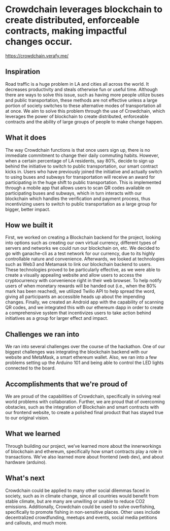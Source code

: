 # Crowdchain leverages blockchain to create distributed, enforceable contracts, making impactful changes occur.

https://crowdchain.verafy.me/

## Inspiration

Road traffic is a huge problem in LA and cities all across the world. It decreases productivity and steals otherwise fun or useful time. Although there are ways to solve this issue, such as having more people utilize buses and public transportation, these methods are not effective unless a large portion of society switches to these alternative modes of transportation all at once. We aim to solve this problem through the use of Crowdchain, which leverages the power of blockchain to create distributed, enforceable contracts and the ability of large groups of people to make change happen.

## What it does
 
The way Crowdchain functions is that once users sign up, there is no immediate commitment to change their daily commuting habits. However, when a certain percentage of LA residents, say 80%, decide to sign up behind the initiative to switch to public transportation, our smart contract kicks in. Users who have previously joined the initiative and actually switch to using buses and subways for transportation will receive an award for participating in the huge shift to public transportation. This is implemented through a mobile app that allows users to scan QR codes available on participating buses and subways, which in turn interacts with our blockchain which handles the verification and payment process, thus incentivizing users to switch to public transportation as a large group for bigger, better impact.


## How we built it

First, we worked on creating a Blockchain backend for the project, looking into options such as creating our own virtual currency, different types of servers and networks we could run our blockchain on, etc. We decided to go with ganache-cli as a test network for our currency, due to its highly controllable nature and convenience. Afterwards, we looked at technologies such as Web3 and Metamask to link our blockchain backend to users. These technologies proved to be particularly effective, as we were able to create a visually appealing website and allow users to access the cryptocurrency with convenience right in their web browser. To help notify users of when monetary rewards will be handed out (i.e., when the 80% mark has been reached), we utilized Twilio API to help spread the word, giving all participants an accessible heads up about the impending changes. Finally, we created an Android app with the capability of scanning QR codes, and we integrated this with our ethereum dapp in order to create a comprehensive system that incentivizes users to take action behind initiatives as a group for larger effect and impact.

## Challenges we ran into
We ran into several challenges over the course of the hackathon. One of our biggest challenges was integrating the blockchain backend with our website and MetaMask, a smart ethereum wallet. Also, we ran into a few problems setting up the Arduino 101 and being able to control the LED lights connected to the board. 

## Accomplishments that we're proud of
We are proud of the capabilities of Crowdchain, specifically in solving real world problems with collaboration. Further, we are proud that of overcoming obstacles, such as the integration of Blockchain and smart contracts with our frontend website, to create a polished final product that has stayed true to our original vision. 

## What we learned
Through building our project, we’ve learned more about the innerworkings of blockchain and ethereum, specifically how smart contracts play a role in transactions. We’ve also learned more about frontend (web dev), and about hardware (arduino). 
 
## What's next
Crowdchain could be applied to many other social dilemmas faced in society, such as in climate change, since all countries would benefit from stable climate, but are many are unwilling or unable to reduce CO2 emissions. Additionally, Crowdchain could be used to solve overfishing, specifically to promote fishing in non-sensitive places. Other uses include decentralized crowdfunding, meetups and events, social media petitions and callouts, and much more.
